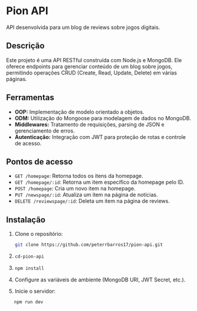 # Pion API

API desenvolvida para um blog de reviews sobre jogos digitais.

## Descrição

Este projeto é uma API RESTful construída com Node.js e MongoDB. Ele oferece endpoints para gerenciar conteúdo de um blog sobre jogos, permitindo operações CRUD (Create, Read, Update, Delete) em várias páginas.

## Ferramentas

- **OOP:** Implementação de modelo orientado a objetos.
- **ODM:** Utilização do Mongoose para modelagem de dados no MongoDB.
- **Middlewares:** Tratamento de requisições, parsing de JSON e gerenciamento de erros.
- **Autenticação:** Integração com JWT para proteção de rotas e controle de acesso.

## Pontos de acesso

- `GET /homepage`: Retorna todos os itens da homepage.
- `GET /homepage/:id`: Retorna um item específico da homepage pelo ID.
- `POST /homepage`: Cria um novo item na homepage.
- `PUT /newspage/:id`: Atualiza um item na página de notícias.
- `DELETE /reviewspage/:id`: Deleta um item na página de reviews.

## Instalação

1. Clone o repositório:
   ```bash
   git clone https://github.com/peterrbarros17/pion-api.git
   ```
2. ```bash
   cd-pion-api
   ```
3. ```bash
   npm install

   ```

4. Configure as variáveis de ambiente (MongoDB URI, JWT Secret, etc.).

5. Inicie o servidor:

```bash
   npm run dev
```
